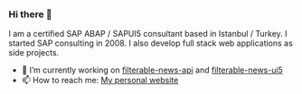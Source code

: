 ### Hi there 👋
I am a certified SAP ABAP / SAPUI5 consultant based in Istanbul / Turkey. I started SAP consulting in 2008. I also develop full stack web applications as side projects.
<!--
**kkayacan/kkayacan** is a ✨ _special_ ✨ repository because its `README.md` (this file) appears on your GitHub profile.

Here are some ideas to get you started:

- 🌱 I’m currently learning ...
- 👯 I’m looking to collaborate on ...
- 🤔 I’m looking for help with ...
- 💬 Ask me about ...
- 😄 Pronouns: ...
- ⚡ Fun fact: ...
-->
- 🔭 I’m currently working on [filterable-news-api](https://github.com/kkayacan/filterable-news-api) and [filterable-news-ui5](https://github.com/kkayacan/filterable-news-ui5)
- 📫 How to reach me: [My personal website](https://keremkayacan.com)
